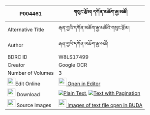 |P004461|གསུང་རྩོམ། དཀོན་མཆོག་རྒྱ་མཚོ། 
| --- | --- 
|Alternative Title |རྒན་གྱའི་དཀོན་མཆོག་རྒྱ་མཚོའི་གསུང་རྩོམ།
|Author| རྒན་གྱའི་དཀོན་མཆོག་རྒྱ་མཚོ།
|BDRC ID | W8LS17499
|Creator | Google OCR
|Number of Volumes| 3
|<img width="25" src="https://img.icons8.com/color/25/000000/edit-property.png">Edit Online| [<img width="25" src="https://avatars.githubusercontent.com/u/45091458?s=200&v=4"> Open in Editor](http://editor.openpecha.org/P004461)
|<img width="25" src="https://img.icons8.com/fluent/48/000000/download-2.png"/>  Download | [![](https://img.icons8.com/color/20/000000/txt.png)Plain Text](https://github.com/Openpecha/P004461/releases/download/v2/sungtsom_konchok_gyatso_plain_P004461.zip), [![](https://img.icons8.com/color/20/000000/txt.png)Text with Pagination](https://github.com/Openpecha/P004461/releases/download/v2/sungtsom_konchok_gyatso_pages_P004461.zip)
|<img width="25" src="https://img.icons8.com/plasticine/100/000000/pictures-folder.png"/>  Source Images | [<img width="25" src="https://library.bdrc.io/icons/BUDA-small.svg"> Images of text file open in BUDA](https://library.bdrc.io/show/bdr:W8LS17499)